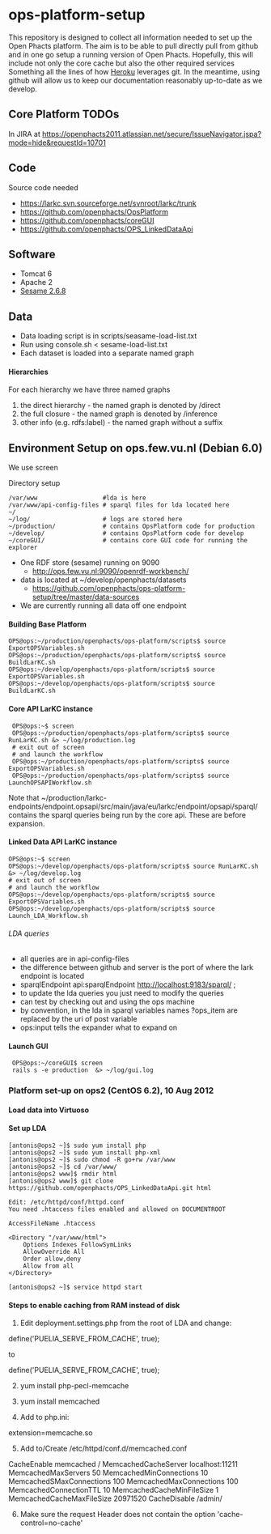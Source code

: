 ops-platform-setup
==================
This repository is designed to collect all information needed to set up the Open Phacts platform. The aim is to be able to pull directly pull from github and in one go setup a running version of Open Phacts. Hopefully, this will include not only the core cache but also the other required services Something all the lines of how [Heroku](https://devcenter.heroku.com/articles/git ) leverages git. In the meantime, using github will allow us to keep our documentation reasonably up-to-date as we develop.

Core Platform TODOs
-------------------
In JIRA at <https://openphacts2011.atlassian.net/secure/IssueNavigator.jspa?mode=hide&requestId=10701>

Code
--------------

Source code needed

- <https://larkc.svn.sourceforge.net/svnroot/larkc/trunk>
- <https://github.com/openphacts/OpsPlatform>
- <https://github.com/openphacts/coreGUI>
- <https://github.com/openphacts/OPS_LinkedDataApi>


Software
----------------
- Tomcat 6
- Apache 2
- [Sesame 2.6.8](http://www.openrdf.org/)

Data
---------------
- Data loading script is in scripts/seasame-load-list.txt
- Run using console.sh < sesame-load-list.txt
- Each dataset is loaded into a separate named graph 

#### Hierarchies
For each hierarchy we have three named graphs

1. the direct hierarchy - the named graph is denoted by /direct
2. the full closure - the named graph is denoted by /inference
3. other info (e.g. rdfs:label) - the named graph without a suffix

Environment Setup on ops.few.vu.nl (Debian 6.0)
-----------------

We use screen

Directory setup

    /var/www                  #lda is here
    /var/www/api-config-files # sparql files for lda located here
    ~/
    ~/log/                    # logs are stored here
    ~/production/             # contains OpsPlatform code for production
    ~/develop/                # contains OpsPlatform code for develop
    ~/coreGUI/                # contains core GUI code for running the explorer

- One RDF store (sesame) running on 9090
    - http://ops.few.vu.nl:9090/openrdf-workbench/
- data is located at ~/develop/openphacts/datasets
    - <https://github.com/openphacts/ops-platform-setup/tree/master/data-sources>
- We are currently running all data off one endpoint

#### Building Base Platform
    OPS@ops:~/production/openphacts/ops-platform/scripts$ source  ExportOPSVariables.sh
    OPS@ops:~/production/openphacts/ops-platform/scripts$ source BuildLarKC.sh 
    OPS@ops:~/develop/openphacts/ops-platform/scripts$ source  ExportOPSVariables.sh
    OPS@ops:~/develop/openphacts/ops-platform/scripts$ source BuildLarKC.sh 

#### Core API LarKC instance
     
     OPS@ops:~$ screen
     OPS@ops:~/production/openphacts/ops-platform/scripts$ source RunLarKC.sh &> ~/log/production.log
     # exit out of screen
     # and launch the workflow
     OPS@ops:~/production/openphacts/ops-platform/scripts$ source  ExportOPSVariables.sh
     OPS@ops:~/production/openphacts/ops-platform/scripts$ source LaunchOPSAPIWorkflow.sh

Note that ~/production/larkc-endpoints/endpoint.opsapi/src/main/java/eu/larkc/endpoint/opsapi/sparql/ contains the sparql queries being run by the core api. These are before expansion.


#### Linked Data API LarKC instance

    OPS@ops:~$ screen
    OPS@ops:~/develop/openphacts/ops-platform/scripts$ source RunLarKC.sh &> ~/log/develop.log
    # exit out of screen
    # and launch the workflow
    OPS@ops:~/develop/openphacts/ops-platform/scripts$ source  ExportOPSVariables.sh
    OPS@ops:~/develop/openphacts/ops-platform/scripts$ source Launch_LDA_Workflow.sh

###### LDA queries
- all queries are in api-config-files
- the difference between github and server is the port of where the lark endpoint is located
- sparqlEndpoint  api:sparqlEndpoint <http://localhost:9183/sparql/> ;
- to update the lda queries you just need to modify the queries
- can test by checking out and using the ops machine
- by convention, in the lda in sparql variables names ?ops_item are replaced by the uri of post variable
- ops:input tells the expander what to expand on 

#### Launch GUI
  
     OPS@ops:~/coreGUI$ screen 
     rails s -e production  &> ~/log/gui.log

### Platform set-up on ops2 (CentOS 6.2), 10 Aug 2012

#### Load data into Virtuoso
    
#### Set up LDA

    [antonis@ops2 ~]$ sudo yum install php
    [antonis@ops2 ~]$ sudo yum install php-xml
    [antonis@ops2 ~]$ sudo chmod -R go+rw /var/www
    [antonis@ops2 ~]$ cd /var/www/
    [antonis@ops2 www]$ rmdir html
    [antonis@ops2 www]$ git clone https://github.com/openphacts/OPS_LinkedDataApi.git html

    Edit: /etc/httpd/conf/httpd.conf
    You need .htaccess files enabled and allowed on DOCUMENTROOT

    AccessFileName .htaccess

    <Directory "/var/www/html">
        Options Indexes FollowSymLinks
        AllowOverride All
        Order allow,deny
        Allow from all
    </Directory>

    [antonis@ops2 ~]$ service httpd start

#### Steps to enable caching from RAM instead of disk
1. Edit deployment.settings.php from the root of LDA and change:

  define('PUELIA_SERVE_FROM_CACHE', true);

to

  define('PUELIA_SERVE_FROM_CACHE', true);

2. yum install php-pecl-memcache

3. yum install memcached

4. Add to php.ini:

  extension=memcache.so

5. Add to/Create /etc/httpd/conf.d/memcached.conf 

  <IfModule mod_memcached_cache.c>
        CacheEnable memcached /
        MemcachedCacheServer localhost:11211
        MemcachedMaxServers 50
        MemcachedMinConnections 10
        MemcachedSMaxConnections 100
        MemcachedMaxConnections 100
        MemcachedConnectionTTL 10
        MemcachedCacheMinFileSize 1
        MemcachedCacheMaxFileSize 20971520
        CacheDisable /admin/
  </IfModule>

6. Make sure the request Header does not contain the option 'cache-control=no-cache'
